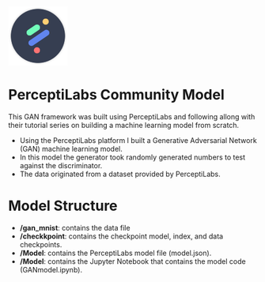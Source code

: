[![PerceptiLabs](./pl_logo.png)](https://www.perceptilabs.com/home)

# PerceptiLabs Community Model

This GAN framework was built using PerceptiLabs and following allong with their tutorial series on building a machine learning model from scratch.

* Using the PerceptiLabs platform I built a Generative Adversarial Network (GAN) machine learning model. 
* In this model the generator took randomly generated numbers to test against the discriminator. 
* The data originated from a dataset provided by PerceptiLabs.

# Model Structure

* **/gan_mnist**: contains the data file
* **/checkkpoint**: contains the checkpoint model, index, and data checkpoints.
* **/Model**: contains the PerceptiLabs model file (model.json).
* **/Model**: contains the Jupyter Notebook that contains the model code (GANmodel.ipynb).


